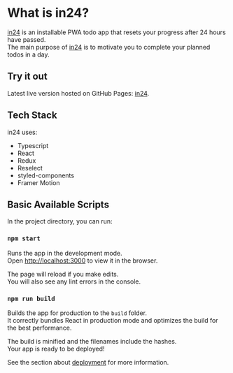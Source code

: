 # What is in24?

[in24](https://evgeny-rov.github.io/in24/) is an installable PWA todo app that resets your progress after 24 hours have passed.<br />
The main purpose of [in24](https://evgeny-rov.github.io/in24/) is to motivate you to complete your planned todos in a day.

## Try it out

Latest live version hosted on GitHub Pages: [in24](https://evgeny-rov.github.io/in24/).

## Tech Stack

in24 uses: 
  - Typescript
  - React
  - Redux
  - Reselect
  - styled-components
  - Framer Motion

## Basic Available Scripts

In the project directory, you can run:

### `npm start`

Runs the app in the development mode.<br />
Open [http://localhost:3000](http://localhost:3000) to view it in the browser.

The page will reload if you make edits.<br />
You will also see any lint errors in the console.

### `npm run build`

Builds the app for production to the `build` folder.<br />
It correctly bundles React in production mode and optimizes the build for the best performance.

The build is minified and the filenames include the hashes.<br />
Your app is ready to be deployed!

See the section about [deployment](https://facebook.github.io/create-react-app/docs/deployment) for more information.
